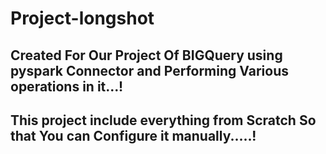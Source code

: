 # Project-longshot
## Created For Our Project Of BIGQuery using pyspark Connector and Performing Various operations in it...!
## This project include everything from Scratch So that You can Configure it manually.....!

